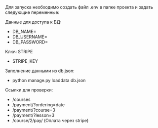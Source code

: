Для запуска необходимо создать файл .env в папке проекта и задать следующие переменные:

Данные для доступа к БД:

- DB_NAME=
- DB_USERNAME=
- DB_PASSWORD=

Ключ STRIPE

- STRIPE_KEY

Заполнение данными из db.json:

- python manage.py loaddata db.json 

Ссылки для проверки:
- /courses
- /payment/?ordering=date
- /payment/?course=3
- /payment/?lesson=3
- /course/2/pay/ (Оплата через stripe)

